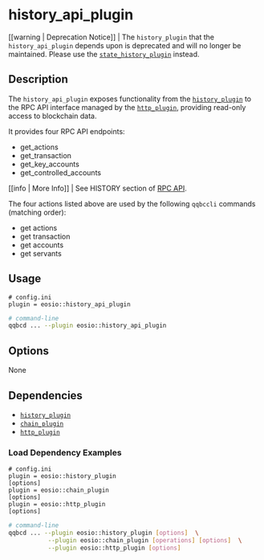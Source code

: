 # history_api_plugin

[[warning | Deprecation Notice]]
| The `history_plugin` that the `history_api_plugin` depends upon is deprecated and will no longer be maintained. Please use the [`state_history_plugin`](../state_history_plugin/index.md) instead.

## Description

The `history_api_plugin` exposes functionality from the [`history_plugin`](../history_plugin/index.md) to the RPC API interface managed by the [`http_plugin`](../http_plugin/index.md), providing read-only access to blockchain data.

It provides four RPC API endpoints:

* get_actions
* get_transaction
* get_key_accounts
* get_controlled_accounts

[[info | More Info]]
| See HISTORY section of [RPC API](https://developers.eos.io/eosio-qqbcd/reference).

The four actions listed above are used by the following `qqbccli` commands (matching order):

* get actions
* get transaction
* get accounts
* get servants

## Usage

```console
# config.ini
plugin = eosio::history_api_plugin
```
```sh
# command-line
qqbcd ... --plugin eosio::history_api_plugin
```

## Options

None

## Dependencies

* [`history_plugin`](../history_plugin/index.md)
* [`chain_plugin`](../chain_plugin/index.md)
* [`http_plugin`](../http_plugin/index.md)

### Load Dependency Examples

```console
# config.ini
plugin = eosio::history_plugin
[options]
plugin = eosio::chain_plugin
[options]
plugin = eosio::http_plugin
[options]
```
```sh
# command-line
qqbcd ... --plugin eosio::history_plugin [options]  \
           --plugin eosio::chain_plugin [operations] [options]  \
           --plugin eosio::http_plugin [options]
```
